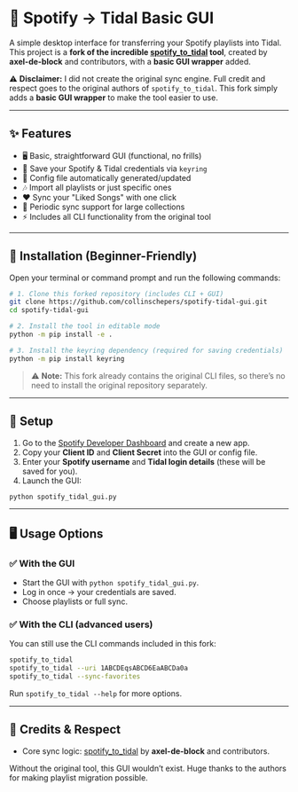 # 🎵 Spotify → Tidal Basic GUI

A simple desktop interface for transferring your Spotify playlists into Tidal.
This project is a **fork of the incredible [spotify\_to\_tidal](https://github.com/spotify2tidal/spotify_to_tidal) tool**, created by **axel-de-block** and contributors, with a **basic GUI wrapper** added.

⚠️ **Disclaimer:** I did not create the original sync engine. Full credit and respect goes to the original authors of `spotify_to_tidal`. This fork simply adds a **basic GUI wrapper** to make the tool easier to use.

---

## ✨ Features

* 🖥 Basic, straightforward GUI (functional, no frills)
* 🔑 Save your Spotify & Tidal credentials via `keyring`
* 📂 Config file automatically generated/updated
* 🎶 Import all playlists or just specific ones
* ❤️ Sync your "Liked Songs" with one click
* 🔄 Periodic sync support for large collections
* ⚡ Includes all CLI functionality from the original tool

---

## 🚀 Installation (Beginner-Friendly)

Open your terminal or command prompt and run the following commands:

```bash
# 1. Clone this forked repository (includes CLI + GUI)
git clone https://github.com/collinschepers/spotify-tidal-gui.git
cd spotify-tidal-gui

# 2. Install the tool in editable mode
python -m pip install -e .

# 3. Install the keyring dependency (required for saving credentials)
python -m pip install keyring
```

> ⚠️ **Note:** This fork already contains the original CLI files, so there’s no need to install the original repository separately.

---

## 🔧 Setup

1. Go to the [Spotify Developer Dashboard](https://developer.spotify.com/dashboard) and create a new app.
2. Copy your **Client ID** and **Client Secret** into the GUI or config file.
3. Enter your **Spotify username** and **Tidal login details** (these will be saved for you).
4. Launch the GUI:

```bash
python spotify_tidal_gui.py
```

---

## 🖥 Usage Options

### ✅ With the GUI

* Start the GUI with `python spotify_tidal_gui.py`.
* Log in once → your credentials are saved.
* Choose playlists or full sync.

### ✅ With the CLI (advanced users)

You can still use the CLI commands included in this fork:

```bash
spotify_to_tidal
spotify_to_tidal --uri 1ABCDEqsABCD6EaABCDa0a
spotify_to_tidal --sync-favorites
```

Run `spotify_to_tidal --help` for more options.

---

## 🙏 Credits & Respect

* Core sync logic: [spotify\_to\_tidal](https://github.com/spotify2tidal/spotify_to_tidal) by **axel-de-block** and contributors.

Without the original tool, this GUI wouldn’t exist. Huge thanks to the authors for making playlist migration possible.
